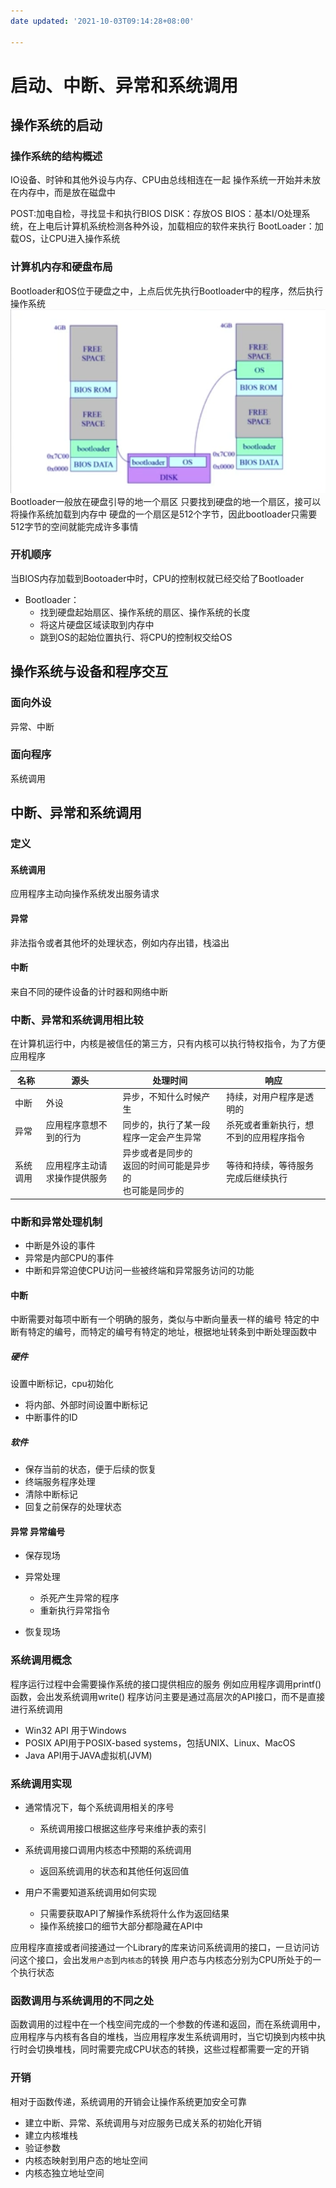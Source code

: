 ```yaml
---
date updated: '2021-10-03T09:14:28+08:00'

---
```


# 启动、中断、异常和系统调用

## 操作系统的启动

### 操作系统的结构概述

IO设备、时钟和其他外设与内存、CPU由总线相连在一起
操作系统一开始并未放在内存中，而是放在磁盘中

POST:加电自检，寻找显卡和执行BIOS
DISK：存放OS
BIOS：基本I/O处理系统，在上电后计算机系统检测各种外设，加载相应的软件来执行
BootLoader：加载OS，让CPU进入操作系统

### 计算机内存和硬盘布局

Bootloader和OS位于硬盘之中，上点后优先执行Bootloader中的程序，然后执行操作系统
![Pasted image 20210604235902](../../../../pictures/Pasted%20image%2020210604235902.png)
Bootloader一般放在硬盘引导的地一个扇区
只要找到硬盘的地一个扇区，接可以将操作系统加载到内存中
硬盘的一个扇区是512个字节，因此bootloader只需要512字节的空间就能完成许多事情

### 开机顺序

当BIOS内存加载到Bootoader中时，CPU的控制权就已经交给了Bootloader

- Bootloader：
  - 找到硬盘起始扇区、操作系统的扇区、操作系统的长度
  - 将这片硬盘区域读取到内存中
  - 跳到OS的起始位置执行、将CPU的控制权交给OS

## 操作系统与设备和程序交互

### 面向外设

异常、中断

### 面向程序

系统调用

## 中断、异常和系统调用

### 定义

#### 系统调用

应用程序主动向操作系统发出服务请求

#### 异常

非法指令或者其他坏的处理状态，例如内存出错，栈溢出

#### 中断

来自不同的硬件设备的计时器和网络中断

### 中断、异常和系统调用相比较

在计算机运行中，内核是被信任的第三方，只有内核可以执行特权指令，为了方便应用程序

| 名称   | 源头             | 处理时间                                 | 响应                  |
| ---- | -------------- | ------------------------------------ | ------------------- |
| 中断   | 外设             | 异步，不知什么时候产生                          | 持续，对用户程序是透明的        |
| 异常   | 应用程序意想不到的行为    | 同步的，执行了某一段程序一定会产生异常                  | 杀死或者重新执行，想不到的应用程序指令 |
| 系统调用 | 应用程序主动请求操作提供服务 | 异步或者是同步的</br>返回的时间可能是异步的</br>也可能是同步的 | 等待和持续，等待服务完成后继续执行   |

### 中断和异常处理机制

- 中断是外设的事件
- 异常是内部CPU的事件
- 中断和异常迫使CPU访问一些被终端和异常服务访问的功能

#### 中断

中断需要对每项中断有一个明确的服务，类似与中断向量表一样的编号
特定的中断有特定的编号，而特定的编号有特定的地址，根据地址转条到中断处理函数中

##### 硬件

设置中断标记，cpu初始化

- 将内部、外部时间设置中断标记
- 中断事件的ID

##### 软件

- 保存当前的状态，便于后续的恢复
- 终端服务程序处理
- 清除中断标记
- 回复之前保存的处理状态

#### 异常 异常编号

- 保存现场

- 异常处理
  - 杀死产生异常的程序
  - 重新执行异常指令

- 恢复现场

### 系统调用概念

程序运行过程中会需要操作系统的接口提供相应的服务
例如应用程序调用printf()函数，会出发系统调用write()
程序访问主要是通过高层次的API接口，而不是直接进行系统调用

- Win32 API 用于Windows
- POSIX API用于POSIX-based systems，包括UNIX、Linux、MacOS
- Java API用于JAVA虚拟机(JVM)

### 系统调用实现

- 通常情况下，每个系统调用相关的序号
  - 系统调用接口根据这些序号来维护表的索引

- 系统调用接口调用内核态中预期的系统调用
  - 返回系统调用的状态和其他任何返回值

- 用户不需要知道系统调用如何实现
  - 只需要获取API了解操作系统将什么作为返回结果
  - 操作系统接口的细节大部分都隐藏在API中

应用程序直接或者间接通过一个Library的库来访问系统调用的接口，一旦访问访问这个接口，会出发`用户态`到`内核态`的转换
用户态与内核态分别为CPU所处于的一个执行状态

### 函数调用与系统调用的不同之处

函数调用的过程中在一个栈空间完成的一个参数的传递和返回，而在系统调用中，应用程序与内核有各自的堆栈，当应用程序发生系统调用时，当它切换到内核中执行时会切换堆栈，同时需要完成CPU状态的转换，这些过程都需要一定的开销

### 开销

相对于函数传递，系统调用的开销会让操作系统更加安全可靠

- 建立中断、异常、系统调用与对应服务已成关系的初始化开销
- 建立内核堆栈
- 验证参数
- 内核态映射到用户态的地址空间
- 内核态独立地址空间
